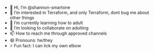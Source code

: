 - 👋 Hi, I’m @shannon-smartone
- 👀 I’m interested in Terraform, and only Terraform, dont bug me about other things
- 🌱 I’m currently learning how to adult
- 💞️ I’m looking to collaborate on adulting
- 📫 How to reach me through approved channels
- 😄 Pronouns: he/they
- ⚡ Fun fact: I can lick my own elbow

<!---
shannon-smartone/shannon-smartone is a ✨ special ✨ repository because its `README.md` (this file) appears on your GitHub profile.
You can click the Preview link to take a look at your changes.
--->
